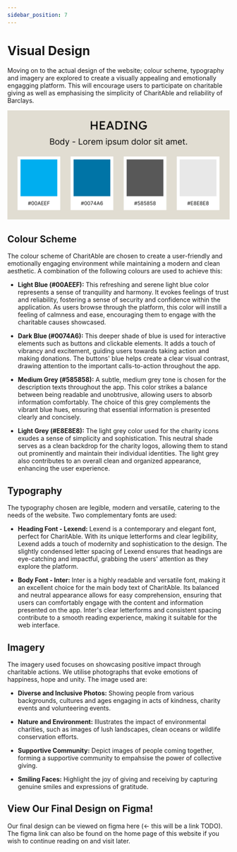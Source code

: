 ```yaml
---
sidebar_position: 7
---
```


# Visual Design
Moving on to the actual design of the website; colour scheme, typography and imagery are explored to create a visually appealing and emotionally engagging platform. This will encourage users to participate on charitable giving as well as emphasising the simplicity of CharitAble and reliability of Barclays.

![Colours and Typograhies](../img/ColorScheme.png)

## Colour Scheme
The colour scheme of CharitAble are chosen to create a user-friendly and emotionally engaging environment while maintaining a modern and clean aesthetic. A combination of the following colours are used to achieve this:

- **Light Blue (#00AEEF):** This refreshing and serene light blue color represents a sense of tranquility and harmony. It evokes feelings of trust and reliability, fostering a sense of security and confidence within the application. As users browse through the platform, this color will instill a feeling of calmness and ease, encouraging them to engage with the charitable causes showcased.

- **Dark Blue (#0074A6):** This deeper shade of blue is used for interactive elements such as buttons and clickable elements. It adds a touch of vibrancy and excitement, guiding users towards taking action and making donations. The buttons' blue helps create a clear visual contrast, drawing attention to the important calls-to-action throughout the app.

- **Medium Grey (#585858):** A subtle, medium grey tone is chosen for the description texts throughout the app. This color strikes a balance between being readable and unobtrusive, allowing users to absorb information comfortably. The choice of this grey complements the vibrant blue hues, ensuring that essential information is presented clearly and concisely.

- **Light Grey (#E8E8E8):** The light grey color used for the charity icons exudes a sense of simplicity and sophistication. This neutral shade serves as a clean backdrop for the charity logos, allowing them to stand out prominently and maintain their individual identities. The light grey also contributes to an overall clean and organized appearance, enhancing the user experience.

## Typography
The typography chosen are legible, modern and versatile, catering to the needs of the website. Two complementary fonts are used:
- **Heading Font - Lexend:** Lexend is a contemporary and elegant font, perfect for CharitAble. With its unique letterforms and clear legibility, Lexend adds a touch of modernity and sophistication to the design. The slightly condensed letter spacing of Lexend ensures that headings are eye-catching and impactful, grabbing the users' attention as they explore the platform.

- **Body Font - Inter:** Inter is a highly readable and versatile font, making it an excellent choice for the main body text of CharitAble. Its balanced and neutral appearance allows for easy comprehension, ensuring that users can comfortably engage with the content and information presented on the app. Inter's clear letterforms and consistent spacing contribute to a smooth reading experience, making it suitable for the web interface.

## Imagery
The imagery used focuses on showcasing positive impact through charitable actions. We utilise photographs that evoke emotions of happiness, hope and unity. The image used are:
- **Diverse and Inclusive Photos:** Showing people from various backgrounds, cultures and ages engaging in acts of kindness, charity events and volunteering events.

- **Nature and Environment:** Illustrates the impact of environmental charities, such as images of lush landscapes, clean oceans or wildlife conservation efforts.

- **Supportive Community:** Depict images of people coming together, forming a supportive community to empahsise the power of collective giving.

- **Smiling Faces:** Highlight the joy of giving and receiving by capturing genuine smiles and expressions of gratitude.

## View Our Final Design on Figma!
Our final design can be viewed on figma here (<- this will be a link TODO). The figma link can also be found on the home page of this website if you wish to continue reading on and visit later.